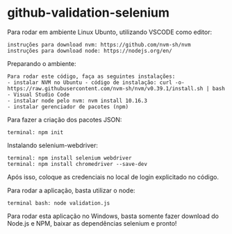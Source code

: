 # github-validation-selenium
Para rodar em ambiente Linux Ubunto, utilizando VSCODE como editor:  

    instruções para download nvm: https://github.com/nvm-sh/nvm
    instruções para download node: https://nodejs.org/en/

Preparando o ambiente:
    
    Para rodar este código, faça as seguintes instalações:
    - instalar NVM no Ubuntu - código de instalação: curl -o- https://raw.githubusercontent.com/nvm-sh/nvm/v0.39.1/install.sh | bash
    - Visual Studio Code
    - instalar node pelo nvm: nvm install 10.16.3
    - instalar gerenciador de pacotes (npm)

Para fazer a criação dos pacotes JSON:

    terminal: npm init

Instalando selenium-webdriver:
    
    terminal: npm install selenium webdriver
    terminal: npm install chromedriver --save-dev

Após isso, coloque as credenciais no local de login explicitado no código.

Para rodar a aplicação, basta utilizar o node: 

    terminal bash: node validation.js 

Para rodar esta aplicação no Windows, basta somente fazer download do Node.js e NPM, baixar as dependências selenium e pronto!